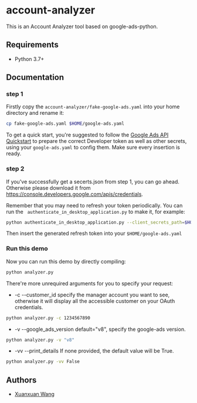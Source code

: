 # account-analyzer

This is an Account Analyzer tool based on google-ads-python.


Requirements
------------
* Python 3.7+

Documentation
------------
### step 1

Firstly copy the ```account-analyzer/fake-google-ads.yaml```  into your home directory and rename it:
```bash
cp fake-google-ads.yaml $HOME/google-ads.yaml
```
To get a quick start, you're suggested to follow the [Google Ads API Quickstart][2] to prepare the correct Developer token as well as other secrets, using your ```google-ads.yaml``` to config them. Make sure every insertion is ready.


### step 2
If you've successfully get a secerts.json from step 1, you can go ahead. Otherwise please download it from https://console.developers.google.com/apis/credentials.

Remember that you may need to refresh your token periodically. You can run the ``` authenticate_in_desktop_application.py``` to make it, for example:
```bash
python authenticate_in_desktop_application.py --client_secrets_path=$HOME/secrets.json
```
Then insert the generated refresh token into your ```$HOME/google-ads.yaml```

### Run this demo
Now you can run this demo by directly compiling:
```bash
python analyzer.py
```
There're more unrequired arguments for you to specify your request:

* -c --customer_id  specify the manager account you want to see, otherwise it will display all the accessible customer on your OAuth credentials.
```bash
python analyzer.py -c 1234567890
```
* -v --google_ads_version   default="v8", specify the google-ads version.
```bash
python analyzer.py -v "v8"
```

* -vv --print_details   If none provided, the default value will be True. 
```bash
python analyzer.py -vv False
```


Authors
-------
* [Xuanxuan Wang][1]

[0]: https://docs.google.com/document/d/10Di-4ylMyJKYzONzsS_Vy3woxHnF0w3Pmm6Seu0mKf4/edit?usp=sharing
[1]: https://github.com/wxxlouisa
[2]: https://developers.google.com/google-ads/api/docs/start
